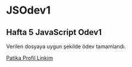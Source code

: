 # JSOdev1

## Hafta 5 JavaScript Odev1

Verilen  dosyaya uygun şekilde ödev tamamlandı.

[Patika Profil Linkim](https://app.patika.dev/bozkurtcagri)
